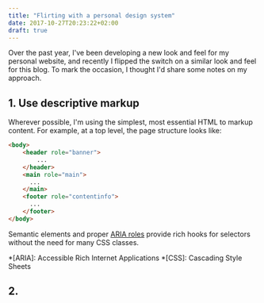 ```yaml
---
title: "Flirting with a personal design system"
date: 2017-10-27T20:23:22+02:00
draft: true
---
```


Over the past year, I've been developing a new look and feel for my personal website, and recently I flipped the switch on a similar look and feel for this blog. To mark the occasion, I thought I'd share some notes on my approach.

## 1. Use descriptive markup

Wherever possible, I'm using the simplest, most essential HTML to markup content. For example, at a top level, the page structure looks like:

```html
<body>
	<header role="banner">
		...
	</header>
	<main role="main">
	  ...
	</main>
	<footer role="contentinfo">
	  ...
	</footer>
</body>
```

Semantic elements and proper [ARIA roles][] provide rich hooks for selectors without the need for many CSS classes.

*[ARIA]: Accessible Rich Internet Applications
*[CSS]: Cascading Style Sheets

[ARIA roles]: https://www.w3.org/TR/wai-aria/roles

## 2.

